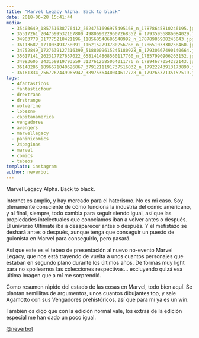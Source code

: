 ```yaml
---
title: "Marvel Legacy Alpha. Back to black"
date: 2018-06-28 15:41:44
media: 
  - 35403649_185751638776412_5624751696975495168_n_17878645810246195.jpg
  - 35517261_2047599532167800_4980690229607268352_n_17935956886084029.jpg
  - 34903778_817775218421196_118560540686548992_n_17878985908245043.jpg
  - 36113682_171003493758091_1162152793780256768_n_17865103330258460.jpg
  - 34752849_1727639127316390_5188009615245180928_n_17930667490140664.jpg
  - 35617141_262317727657022_6581414868560117760_n_17857990906263152.jpg
  - 34983605_243159919793559_3137612685064011776_n_17894677054222143.jpg
  - 36148286_1896671040626867_3791211191737516032_n_17922243913173890.jpg
  - 36161334_2567262449965942_3897536440044617728_n_17926537135152519.jpg
tags: 
  - 4fantasticos
  - fantasticfour
  - drextrano
  - drstrange
  - wolverine
  - lobezno
  - capitanamerica
  - vengadores
  - avengers
  - marvellegacy
  - paninicomics
  - 24paginas
  - marvel
  - comics
  - tebeos
template: instagram
author: neverbot
---
```


Marvel Legacy Alpha. Back to black.


Internet es amplio, y hay mercado para el haterismo. No es mi caso. Soy plenamente consciente de cómo funciona la industria del cómic americano, y al final, siempre, todo cambia para seguir siendo igual, así que las propiedades intelectuales que conocíamos iban a volver antes o después. El universo Ultimate iba a desaparecer antes o después. Y el mefistazo se deshará antes o después, aunque tenga que conseguir un puesto de guionista en Marvel para conseguirlo, pero pasará.


Así que este es el tebeo de presentación al nuevo no-evento Marvel Legacy, que nos está trayendo de vuelta a unos cuantos personajes que estaban en segundo plano durante los últimos años. De formas muy light para no spoilearnos las colecciones respectivas... excluyendo quizá esa última imagen que a mí me sorprendió.


Como resumen rápido del estado de las cosas en Marvel, todo bien aquí. Se plantan semillitas de argumentos, unos cuantos dibujantes top, y sale Agamotto con sus Vengadores prehistóricos, así que para mí ya es un win.


También os digo que con la edición normal vale, los extras de la edición especial me han dado un poco igual.


[@neverbot](https://instagram.com/neverbot)



